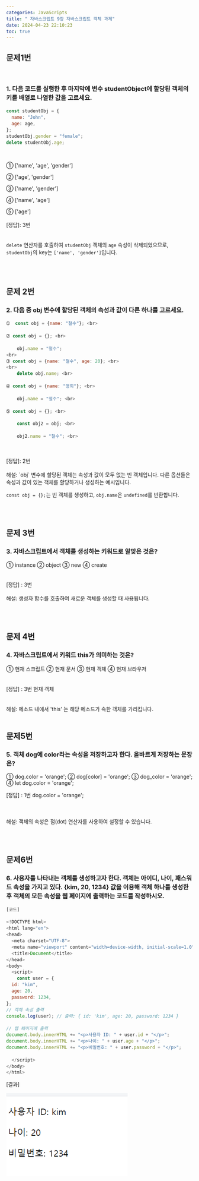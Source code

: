 ```yaml
---
categories: JavaScripts
title: " 자바스크립트 9장 자바스크립트 객체 과제"
date: 2024-04-23 22:10:23
toc: true
---
```


## 문제1번
<br>

### 1. 다음 코드를 실행한 후 마지막에 변수 studentObject에 할당된 객체의 키를 배열로 나열한 값을 고르세요.

```js
const studentObj = {
  name: "John",
  age: age,
};
studentObj.gender = "female";
delete studentObj.age;
```

<br>

➀ ['name', 'age', 'gender'] <br>

➁ ['age', 'gender'] <br>

➂ ['name', 'gender'] <br>

➃ ['name', 'age'] <br>

➄ ['age'] 
<br>
<br>
[정답]: 3번 <br>
<br>
<br>
`delete` 연산자를 호출하여 `studentObj` 객체의 `age` 속성이 삭제되었으므로, `studentObj`의 key는 `['name', 'gender']`입니다. 
<br>
<br>
<br>
<br>

## 문제 2번

### 2. 다음 중 obj 변수에 할당된 객체의 속성과 값이 다른 하나를 고르세요.

```js
➀  const obj = {name: "철수"}; <br>

➁ const obj = {}; <br>

    obj.name = "철수";
<br>
➂ const obj = {name: "철수", age: 20}; <br>
<br>
    delete obj.name; <br>

➃ const obj = {name: "영희"}; <br>

    obj.name = "철수"; <br>

➄ const obj = {}; <br>

    const obj2 = obj; <br>

    obj2.name = "철수"; <br>
```
<br>
<br>
[정답]: 2번 <br>
<br>
해설: `obj` 변수에 할당된 객체는 속성과 값이 모두 없는 빈 객체입니다. 다른 옵션들은 속성과 값이 있는 객체를 할당하거나 생성하는 예시입니다.

`const obj = {};`는 빈 객체를 생성하고, `obj.name`은 `undefined`를 반환합니다.

​
<br>
<br>

## 문제 3번

### 3. 자바스크립트에서 객체를 생성하는 키워드로 알맞은 것은?

➀  instance      ➁ object      ➂ new      ➃ create
<br>
<br>
<br>
[정답] : 3번
<br>
<br>
해설: 생성자 함수를 호출하여 새로운 객체를 생성할 때 사용됩니다.

<br>
<br>

## 문제 4번

### 4. 자바스크립트에서 키워드 this가 의미하는 것은? <br>

➀  현재 스크립트     ➁ 현재 문서      ➂ 현재 객체      ➃ 현재 브라우저
<br>
<br>
<br>
[정답] : 3번 현재 객체 <br>
<br>
<br>
해설: 메소드 내에서 'this' 는 해당 메소드가 속한 객체를 가리킵니다.
<br>
<br>

## 문제5번

### 5. 객체 dog에 color라는 속성을 저장하고자 한다. 올바르게 저장하는 문장은?

➀  dog.color = 'orange';     ➁ dog[color] = 'orange';     ➂ dog_color = 'orange';     ➃ let dog.color = 'orange';

[정답] : 1번 dog.color = 'orange'; <br>
<br>
<br>
<br>
해설: 객체의 속성은 점(dot) 연산자를 사용하여 설정할 수 있습니다.

<br>
<br>

## 문제6번

### 6. 사용자를 나타내는 객체를 생성하고자 한다. 객체는 아이디, 나이, 패스워드 속성을 가지고 있다. {kim, 20, 1234} 값을 이용해 객체 하나를 생성한 후 객체의 모든 속성을 웹 페이지에 출력하는 코드를 작성하시오. 

```js
[코드]

<!DOCTYPE html>
<html lang="en">
<head>
  <meta charset="UTF-8">
  <meta name="viewport" content="width=device-width, initial-scale=1.0">
  <title>Document</title>
</head>
<body>
  <script>
    const user = {
  id: "kim",
  age: 20,
  password: 1234,
};
// 객체 속성 출력
console.log(user); // 출력: { id: 'kim', age: 20, password: 1234 }
    
// 웹 페이지에 출력
document.body.innerHTML += "<p>사용자 ID: " + user.id + "</p>";
document.body.innerHTML += "<p>나이: " + user.age + "</p>";
document.body.innerHTML += "<p>비밀번호: " + user.password + "</p>";

  </script>
</body>
</html>
```
[결과]

![test1](https://github.com/leejieun9/leejieun9.github.io/blob/master/docs/assets/images/9-4.PNG?raw=true)
